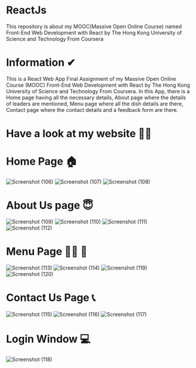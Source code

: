 # ReactJs
This repository is about my MOOC(Massive Open Online Course) named Front-End Web Development with React by The Hong Kong University of Science and Technology From Coursera

# Information ✔
This is a React Web App Final Assignment of my Massive Open Online Course (MOOC) Front-End Web Development with React by The Hong Kong University of Science and Technology From Coursera. In this App, there is a Home page having all the necessary details, About page where the details of leaders are mentioned, Menu page where all the dish details are there, Contact page where the contact details and a feedback form are there. 

# Have a look at my website 🤩😍
# Home Page 🏠
![Screenshot (106)](https://user-images.githubusercontent.com/85752905/138926425-aa249f7c-6fd7-4aff-b0dc-755c136ede6a.png)
![Screenshot (107)](https://user-images.githubusercontent.com/85752905/138926780-d8a299a8-360e-4b07-9943-c289ddbf678d.png)
![Screenshot (108)](https://user-images.githubusercontent.com/85752905/138926796-0c98d1d7-51e0-44f7-b232-b36e14b18f91.png)
# About Us page 😇
![Screenshot (109)](https://user-images.githubusercontent.com/85752905/138927288-64d031c1-474c-40fa-a7e5-ba8160a980f1.png)
![Screenshot (110)](https://user-images.githubusercontent.com/85752905/138927301-89de6e93-611b-4daa-b85a-b51915d2113c.png)
![Screenshot (111)](https://user-images.githubusercontent.com/85752905/138927302-091269b0-d0e1-45ec-90ef-383db0f89323.png)
![Screenshot (112)](https://user-images.githubusercontent.com/85752905/138927305-d22e96d9-8257-4d04-9cff-deb5079ea74b.png)
# Menu Page 🍕🍔 🍜
![Screenshot (113)](https://user-images.githubusercontent.com/85752905/138927771-aee5c161-af03-4003-93c6-e974a55b61f6.png)
![Screenshot (114)](https://user-images.githubusercontent.com/85752905/138927777-b0ab5da4-ac74-4e78-a626-7a3e9b62af96.png)
![Screenshot (119)](https://user-images.githubusercontent.com/85752905/138927781-398bf1e5-3e03-4939-a1c6-f188c6a701d7.png)
![Screenshot (120)](https://user-images.githubusercontent.com/85752905/138927786-4e620794-4663-417a-907e-e2debe89b143.png)
# Contact Us Page 📞
![Screenshot (115)](https://user-images.githubusercontent.com/85752905/138928164-8bf65b59-30db-44f7-885a-45b47ab97a01.png)
![Screenshot (116)](https://user-images.githubusercontent.com/85752905/138928169-9fa9020b-0a12-406c-bc0e-79fb624e6904.png)
![Screenshot (117)](https://user-images.githubusercontent.com/85752905/138928171-58909767-c368-41b4-8cba-dab18323a597.png)
# Login Window 💻
![Screenshot (118)](https://user-images.githubusercontent.com/85752905/138928498-eeb72fe2-8cad-43b9-86f2-25b028129add.png)



